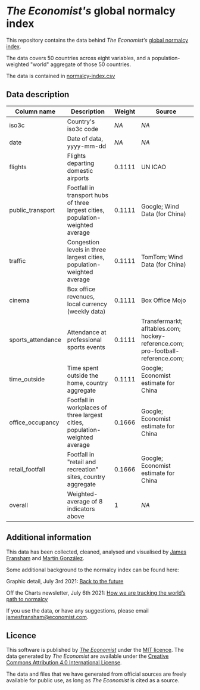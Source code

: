 # *The Economist's* global normalcy index

This repository contains the data behind *The Economist’s* [global normalcy index](https://www.economist.com/graphic-detail/tracking-the-return-to-normalcy-after-covid-19).

The data covers 50 countries across eight variables, and a population-weighted "world" aggregate of those 50 countries. 

The data is contained in [normalcy-index.csv](https://github.com/TheEconomist/normalcy-index-data/blob/main/normalcy-index.csv)


## Data description

| Column name       | Description                                                                     | Weight | Source
| ------------------| ------------------------------------------------------------------------------- | -------|-----------
| iso3c             | Country's iso3c code                                                            | *NA*   | *NA*
| date              | Date of data, yyyy-mm-dd                                                        | *NA*   | *NA*
| flights           | Flights departing domestic airports                                             | 0.1111 | UN ICAO
| public_transport  | Footfall in transport hubs of three largest cities, population-weighted average | 0.1111 | Google; Wind Data (for China)
| traffic           | Congestion levels in three largest cities, population-weighted average          | 0.1111 | TomTom; Wind Data (for China)
| cinema            | Box office revenues, local currency (weekly data)                               | 0.1111 | Box Office Mojo
| sports_attendance | Attendance at professional sports events                                        | 0.1111 | Transfermarkt; afltables.com; hockey-reference.com; pro-football-reference.com; 
| time_outside      | Time spent outside the home, country aggregate                                  | 0.1111 | Google; Economist estimate for China
| office_occupancy  | Footfall in workplaces of three largest cities, population-weighted average     | 0.1666 | Google; Economist estimate for China
| retail_footfall   | Footfall in "retail and recreation" sites, country aggregate                    | 0.1666 | Google; Economist estimate for China
| overall           | Weighted-average of 8 indicators above                                          | 1      | *NA*


## Additional information

This data has been collected, cleaned, analysed and visualised by [James Fransham](https://twitter.com/JamesFransham) and [Martín González](https://twitter.com/martgnz). 

Some additional background to the normalcy index can be found here: 

Graphic detail, July 3rd 2021:  [Back to the future](https://www.economist.com/graphic-detail/2021/07/03/our-normalcy-index-shows-life-is-halfway-back-to-pre-covid-norms)

Off the Charts newsletter, July 6th 2021: [How we are tracking the world’s path to normalcy](https://view.e.economist.com/?qs=2f68a53ec8296b56e18fa0efab0258cca9b50407c741c24de4684ad6218b095ef1b9c14ba27fe71cfeb83ec98b0534b16463c156b294a626ef742b985670805ad01c46d96f5cbd41550735554db94f45)

If you use the data, or have any suggestions, please email [jamesfransham@economist.com](mailto:jamesfransham@economist.com).


## Licence

This software is published by [*The Economist*](https://www.economist.com) under the [MIT licence](https://opensource.org/licenses/MIT). The data generated by *The Economist* are available under the [Creative Commons Attribution 4.0 International License](https://creativecommons.org/licenses/by/4.0/).

The data and files that we have generated from official sources are freely available for public use, as long as *The Economist* is cited as a source.